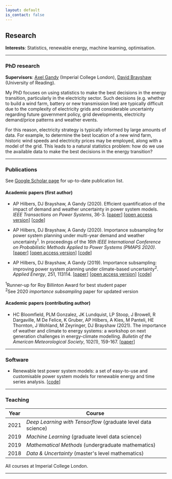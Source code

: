 ```yaml
---
layout: default
is_contact: false
---
```


## Research

**Interests**: Statistics, renewable energy, machine learning, optimisation.

---


### PhD research



**Supervisors**: [Axel Gandy](http://wwwf.imperial.ac.uk/~agandy/) (Imperial College London), [David Brayshaw](https://research.reading.ac.uk/meteorology/people/david-brayshaw/) (University of Reading).

My PhD focuses on using statistics to make the best decisions in the energy transition, particularly in the electricity sector. Such decisions (e.g. whether to build a wind farm, battery or new transmission line) are typically difficult due to the complexity of electricity grids and considerable uncertainty regarding future government policy, grid developments, electricity demand/price patterns and weather events.

For this reason, electricity strategy is typically informed by large amounts of data. For example, to determine the best location of a new wind farm, historic wind speeds and electricity prices may be employed, along with a model of the grid. This leads to a natural statistics problem: how do we use the available data to make the best decisions in the energy transition?


---


### Publications

See [Google Scholar page](https://scholar.google.com/citations?user=SqSbcwQAAAAJ&hl=en&oi=ao) for up-to-date publication list.

#### Academic papers (first author)

* AP Hilbers, DJ Brayshaw, A Gandy (2020). Efficient quantification of the impact of demand and weather uncertainty in power system models. *IEEE Transactions on Power Systems*, 36-3. [[paper](https://doi.org/10.1109/TPWRS.2020.3031187)] [[open access version](https://arxiv.org/abs/1912.10326)] [[code](https://github.com/ahilbers/2020_bootstrap_uncertainty_quantification)]

* AP Hilbers, DJ Brayshaw, A Gandy (2020). Importance subsampling for power system planning under multi-year demand and weather uncertainty<sup>1</sup>. In proceedings of the *16th IEEE International Conference on Probabilistic Methods Applied to Power Systems (PMAPS 2020)*. [[paper](https://doi.org/10.1109/PMAPS47429.2020.9183591)] [[open access version](https://arxiv.org/abs/2008.10300)] [[code](https://github.com/ahilbers/importance_subsampling)]

* AP Hilbers, DJ Brayshaw, A Gandy (2019). Importance subsampling: improving power system planning under climate-based uncertainty<sup>2</sup>. *Applied Energy*, 251, 113114. [[paper](https://doi.org/10.1016/j.apenergy.2019.04.110)] [[open access version](https://arxiv.org/abs/1903.10916)] [[code](https://github.com/ahilbers/importance_subsampling)]

<sup>1</sup>Runner-up for Roy Billinton Award for best student paper<br>
<sup>2</sup>See 2020 *importance subsampling* paper for updated version


#### Academic papers (contributing author)

* HC Bloomfield, PLM Gonzalez, JK Lundquist, LP Stoop, J Browell, R Dargaville, M De Felice, K Gruber, AP Hilbers, A Kies, M Panteli, HE Thornton, J Wohland, M Zeyringer, DJ Brayshaw (2021). The importance of weather and climate to energy systems: a workshop on next generation challenges in energy-climate modelling. *Bulletin of the American Meteorological Society*, 102(1), 159-167. [[paper](https://journals.ametsoc.org/view/journals/bams/102/1/BAMS-D-20-0256.1.xml)]

---

### Software

* Renewable test power system models: a set of easy-to-use and customisable power system models for renewable energy and time series analysis. [[code](https://github.com/ahilbers/renewable_test_PSMs)]

---

### Teaching

Year | Course
----- | ------------------
2021 | *Deep Learning with Tensorflow* (graduate level data science)
2019 | *Machine Learning* (graduate level data science)
2019 | *Mathematical Methods* (undergraduate mathematics)
2018 | *Data & Uncertainty* (master's level mathematics)

All courses at Imperial College London.


---
